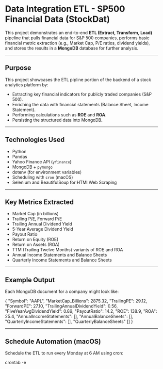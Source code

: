 # Data Integration ETL - SP500 Financial Data (StockDat)

This project demonstrates an end-to-end **ETL (Extract, Transform, Load)** pipeline that pulls financial data for S&P 500 companies, performs basic financial metric extraction (e.g., Market Cap, P/E ratios, dividend yields), and stores the results in a **MongoDB** database for further analysis.

---

## Purpose

This project showcases the ETL pipline portion of the backend of a stock analytics platform by:

- Extracting key financial indicators for publicly traded companies (S&P 500).
- Enriching the data with financial statements (Balance Sheet, Income Statement).
- Performing calculations such as **ROE** and **ROA**.
- Persisting the structured data into MongoDB.

---

## Technologies Used

- Python
- Pandas
- Yahoo Finance API (`yfinance`)
- MongoDB + `pymongo`
- dotenv (for environment variables)
- Scheduling with `cron` (macOS)
- Selenium and BeautifulSoup for HTMl Web Scraping

---

## Key Metrics Extracted

- Market Cap (in billions)
- Trailing P/E, Forward P/E
- Trailing Annual Dividend Yield
- 5-Year Average Dividend Yield
- Payout Ratio
- Return on Equity (ROE)
- Return on Assets (ROA)
- TTM (Trailing Twelve Months) variants of ROE and ROA
- Annual Income Statements and Balance Sheets
- Quarterly Income Statements and Balance Sheets

---

## Example Output

Each MongoDB document for a company might look like:

{
"Symbol": "AAPL",
"MarketCap_Billions": 2875.32,
"TrailingPE": 29.12,
"ForwardPE": 27.10,
"TrailingAnnualDividendYield": 0.56,
"FiveYearAvgDividendYield": 0.89,
"PayoutRatio": 14.2,
"ROE": 138.9,
"ROA": 25.4,
"AnnualIncomeStatements": [],
"AnnualBalanceSheets": [],
"QuarterlyIncomeStatements": [],
"QuarterlyBalanceSheets" []
}

---

## Schedule Automation (macOS)

Schedule the ETL to run every Monday at 6 AM using cron:

crontab -e
